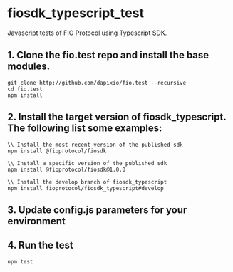 # fiosdk_typescript_test
Javascript tests of FIO Protocol using Typescript SDK.

## 1. Clone the fio.test repo and install the base modules.
```
git clone http://github.com/dapixio/fio.test --recursive
cd fio.test
npm install  
```
## 2. Install the target version of fiosdk_typescript. The following list some examples:

```
\\ Install the most recent version of the published sdk
npm install @fioprotocol/fiosdk 

\\ Install a specific version of the published sdk
npm install @fioprotocol/fiosdk@1.0.0 

\\ Install the develop branch of fiosdk_typescript
npm install fioprotocol/fiosdk_typescript#develop 
```
## 3. Update config.js parameters for your environment

## 4. Run the test

```
npm test
```

